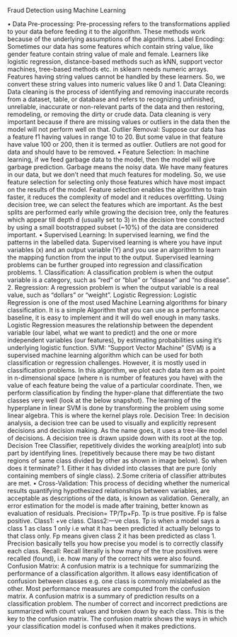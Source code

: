 Fraud Detection using Machine Learning

•	Data Pre-processing: Pre-processing refers to the transformations applied to your data before feeding it to the algorithm. These methods work because of the underlying assumptions of the algorithms. Label Encoding: Sometimes our data has some features which contain string value, like gender feature contain string value of male and female. Learners like logistic regression, distance-based methods such as kNN, support vector machines, tree-based methods etc. in sklearn needs numeric arrays. Features having string values cannot be handled by these learners. So, we convert these string values into numeric values like 0 and 1. Data Cleaning: Data cleaning is the process of identifying and removing inaccurate records from a dataset, table, or database and refers to recognizing unfinished, unreliable, inaccurate or non-relevant parts of the data and then restoring, remodeling, or removing the dirty or crude data. Data cleaning is very important because if there are missing values or outliers in the data then the model will not perform well on that. Outlier Removal: Suppose our data has a feature f1 having values in range 10 to 20. But some value in that feature have value 100 or 200, then it is termed as outlier. Outliers are not good for data and should have to be removed.
•	Feature Selection: In machine learning, if we feed garbage data to the model, then the model will give garbage prediction. Garbage means the noisy data. We have many features in our data, but we don’t need that much features for modeling. So, we use feature selection for selecting only those features which have most impact on the results of the model. Feature selection enables the algorithm to train faster, it reduces the complexity of model and it reduces overfitting. Using decision tree, we can select the features which are important. As the best splits are performed early while growing the decision tree, only the features which appear till depth d (usually set to 3) in the decision tree constructed by using a small bootstrapped subset (~10%) of the data are considered important.
•	Supervised Learning: In supervised learning, we find the patterns in the labelled data. Supervised learning is where you have input variables (x) and an output variable (Y) and you use an algorithm to learn the mapping function from the input to the output. Supervised learning problems can be further grouped into regression and classification problems. 1. Classification: A classification problem is when the output variable is a category, such as “red” or “blue” or “disease” and “no disease”. 2. Regression: A regression problem is when the output variable is a real value, such as “dollars” or “weight”. Logistic Regression: Logistic Regression is one of the most used Machine Learning algorithms for binary classification. It is a simple Algorithm that you can use as a performance baseline, it is easy to implement and it will do well enough in many tasks. Logistic Regression measures the relationship between the dependent variable (our label, what we want to predict) and the one or more independent variables (our features), by estimating probabilities using it’s underlying logistic function. SVM: “Support Vector Machine” (SVM) is a supervised machine learning algorithm which can be used for both classification or regression challenges. However, it is mostly used in classification problems. In this algorithm, we plot each data item as a point in n-dimensional space (where n is number of features you have) with the value of each feature being the value of a particular coordinate. Then, we perform classification by finding the hyper-plane that differentiate the two classes very well (look at the below snapshot). The learning of the hyperplane in linear SVM is done by transforming the problem using some linear algebra. This is where the kernel plays role. Decision Tree: In decision analysis, a decision tree can be used to visually and explicitly represent decisions and decision making. As the name goes, it uses a tree-like model of decisions. A decision tree is drawn upside down with its root at the top. Decision Tree Classifier, repetitively divides the working area(plot) into sub part by identifying lines. (repetitively because there may be two distant regions of same class divided by other as shown in image below). So when does it terminate? 1. Either it has divided into classes that are pure (only containing members of single class). 2.Some criteria of classifier attributes are met.
•	Cross-Validation: This process of deciding whether the numerical results quantifying hypothesized relationships between variables, are acceptable as descriptions of the data, is known as validation. Generally, an error estimation for the model is made after training, better known as evaluation of residuals. Precision= TP/Tp+Fp. Tp is true positive. Fp is false positive. Class1: +ve class. Class2:—ve class. Tp is when a model says a class 1 as class 1 only i.e what it has been predicted it actually belongs to that class only. Fp means given class 2 it has been predicted as class 1. Precision basically tells you how precise you model is to correctly classify each class. Recall: Recall literally is how many of the true positives were recalled (found), i.e. how many of the correct hits were also found. Confusion Matrix: A confusion matrix is a technique for summarizing the performance of a classification algorithm. It allows easy identification of confusion between classes e.g. one class is commonly mislabeled as the other. Most performance measures are computed from the confusion matrix. A confusion matrix is a summary of prediction results on a classification problem. The number of correct and incorrect predictions are summarized with count values and broken down by each class. This is the key to the confusion matrix. The confusion matrix shows the ways in which your classification model is confused when it makes predictions.
